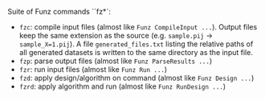 Suite of Funz commands ``fz*`:

* `fzc`: compile input files (almost like `Funz CompileInput ...`). Output files
  keep the same extension as the source (e.g. `sample.pij` -> `sample_X=1.pij`).
  A file ``generated_files.txt`` listing the relative paths of all generated
  datasets is written to the same directory as the input file.
* `fzp`: parse output files (almost like `Funz ParseResults ...`)
* `fzr`: run input files (almost like `Funz Run ...`)
* `fzd`: apply design/algorithm on command (almost like `Funz Design ...`)
* `fzrd`: apply algorithm and run (almost like `Funz RunDesign ...`)

